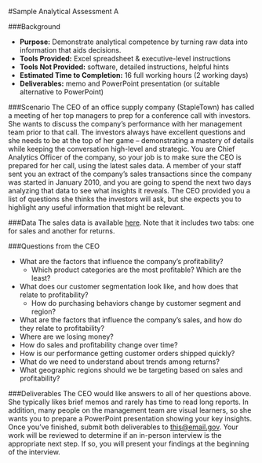 #Sample Analytical Assessment A

###Background
* **Purpose:** Demonstrate analytical competence by turning raw data into information that aids decisions.
* **Tools Provided:** Excel spreadsheet & executive-level instructions
* **Tools Not Provided:** software, detailed instructions, helpful hints
* **Estimated Time to Completion:** 16 full working hours (2 working days)
* **Deliverables:** memo and PowerPoint presentation (or suitable alternative to PowerPoint)

###Scenario
The CEO of an office supply company (StapleTown) has called a meeting of her top managers to prep for a conference call with investors. She wants to discuss the company’s performance with her management team prior to that call. The investors always have excellent questions and she needs to be at the top of her game – demonstrating a mastery of details while keeping the conversation high-level and strategic. You are Chief Analytics Officer of the company, so your job is to make sure the CEO is prepared for her call, using the latest sales data. A member of your staff sent you an extract of the company’s sales transactions since the company was started in January 2010, and you are going to spend the next two days analyzing that data to see what insights it reveals. The CEO provided you a list of questions she thinks the investors will ask, but she expects you to highlight any useful information that might be relevant.

###Data
The sales data is available [here](https://drive.google.com/open?id=1QnuwWadodaQVYxITPFk8sBaDKiw1q8HGGIMx1MxycF0). Note that it includes two tabs: one for sales and another for returns.

###Questions from the CEO
* What are the factors that influence the company’s profitability?
  * Which product categories are the most profitable? Which are the least?
* What does our customer segmentation look like, and how does that relate to profitability?
  * How do purchasing behaviors change by customer segment and region?
* What are the factors that influence the company’s sales, and how do they relate to profitability?
* Where are we losing money?
* How do sales and profitability change over time?
* How is our performance getting customer orders shipped quickly?
* What do we need to understand about trends among returns? 
* What geographic regions should we be targeting based on sales and profitability?

###Deliverables
The CEO would like answers to all of her questions above. She typically likes brief memos and rarely has time to read long reports. In addition, many people on the management team are visual learners, so she wants you to prepare a PowerPoint presentation showing your key insights. Once you’ve finished, submit both deliverables to this@email.gov. Your work will be reviewed to determine if an in-person interview is the appropriate next step. If so, you will present your findings at the beginning of the interview. 
